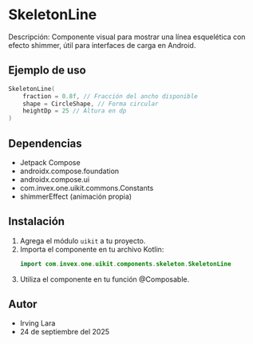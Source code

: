 # SkeletonLine

Descripción: Componente visual para mostrar una línea esquelética con efecto shimmer, útil para interfaces de carga en Android.

## Ejemplo de uso
```kotlin
SkeletonLine(
    fraction = 0.8f, // Fracción del ancho disponible
    shape = CircleShape, // Forma circular
    heightDp = 25 // Altura en dp
)
```

## Dependencias
- Jetpack Compose
- androidx.compose.foundation
- androidx.compose.ui
- com.invex.one.uikit.commons.Constants
- shimmerEffect (animación propia)

## Instalación
1. Agrega el módulo `uikit` a tu proyecto.
2. Importa el componente en tu archivo Kotlin:
   ```kotlin
   import com.invex.one.uikit.components.skeleton.SkeletonLine
   ```
3. Utiliza el componente en tu función @Composable.

## Autor
- Irving Lara
- 24 de septiembre del 2025


